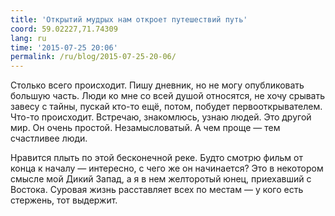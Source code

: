 ```yaml
---
title: 'Открытий мудрых нам откроет путешествий путь'
coord: 59.02227,71.74309
lang: ru
time: '2015-07-25 20:06'
permalink: /ru/blog/2015-07-25-20-06/
---
```


Столько всего происходит. Пишу дневник, но не могу опубликовать большую часть. Люди ко мне со всей душой относятся, не хочу срывать завесу с тайны, пускай кто-то ещё, потом, побудет первооткрывателем. Что-то происходит. Встречаю, знакомлюсь, узнаю людей. Это другой мир. Он очень простой. Незамысловатый. А чем проще&nbsp;— тем счастливее люди.

Нравится плыть по этой бесконечной реке. Будто смотрю фильм от конца к началу&nbsp;— интересно, с чего же он начинается? Это в некотором смысле мой Дикий Запад, а я в нем желторотый юнец, приехавший с Востока. Суровая жизнь расставляет всех по местам&nbsp;— у кого есть стержень, тот выдержит.
